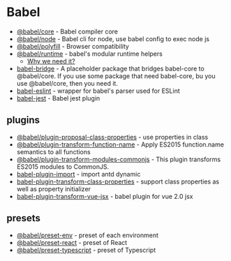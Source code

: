 # Babel
- [@babel/core](https://www.npmjs.com/package/@babel/core) - Babel compiler core
- [@babel/node](https://www.npmjs.com/package/@babel/node) - Babel cli for node, use babel config to exec node js
- [@babel/polyfill](https://www.npmjs.com/package/@babel/polyfill) - Browser compatibility
- [@babel/runtime](https://www.npmjs.com/package/@babel/runtime) - babel's modular runtime helpers
    - [Why we need it?](https://omnipotent-front-end.github.io/library/babel.html#%E4%B8%BA%E4%BB%80%E4%B9%88%E9%9C%80%E8%A6%81-babel-runtime-%E5%AE%83%E5%92%8C-babel-polyfill%E6%9C%89%E4%BB%80%E4%B9%88%E5%8C%BA%E5%88%AB%EF%BC%9F)
- [babel-bridge](https://github.com/babel/babel-bridge) - A placeholder package that bridges babel-core to @babel/core. If you use some package that need babel-core, bu you use @babel/core, then you need it.
- [babel-eslint](https://github.com/babel/babel-eslint) - wrapper for babel's parser used for ESLint
- [babel-jest](https://www.npmjs.com/package/babel-jest) - Babel jest plugin



## plugins

- [@babel/plugin-proposal-class-properties](https://github.com/babel/babel/tree/master/packages/babel-plugin-proposal-class-properties) - use properties in class
- [@babel/plugin-transform-function-name](https://www.npmjs.com/package/@babel/plugin-transform-function-name) - Apply ES2015 function.name semantics to all functions 
- [@babel/plugin-transform-modules-commonjs](https://www.npmjs.com/package/@babel/plugin-transform-modules-commonjs) - This plugin transforms ES2015 modules to CommonJS.
- [babel-plugin-import](https://www.npmjs.com/package/babel-plugin-import) - import antd dynamic
- [babel-plugin-transform-class-properties](https://www.npmjs.com/package/babel-plugin-transform-class-properties) - support class properties as well as property initializer
- [babel-plugin-transform-vue-jsx](https://github.com/vuejs/babel-plugin-transform-vue-jsx) - babel plugin for vue 2.0 jsx


## presets

- [@babel/preset-env](https://www.npmjs.com/package/@babel/preset-env) - preset of each environment
- [@babel/preset-react](https://www.npmjs.com/package/@babel/preset-react) - preset of React
- [@babel/preset-typescript](https://www.npmjs.com/package/@babel/preset-typescript) - preset of Typescript
